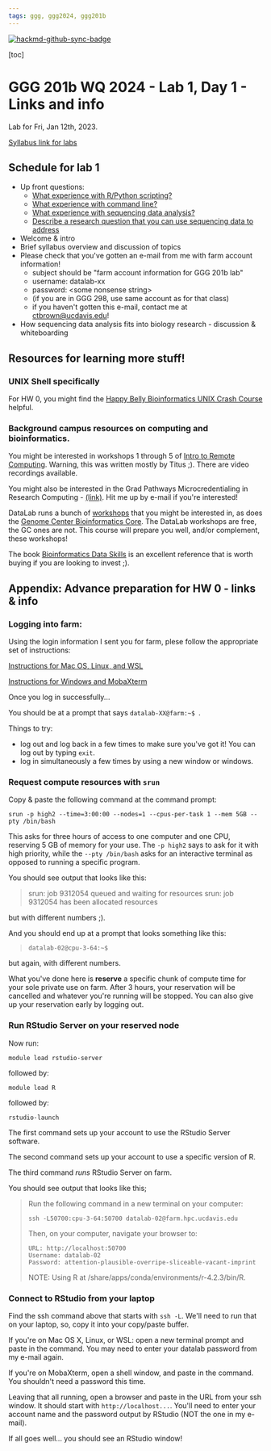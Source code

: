 ```yaml
---
tags: ggg, ggg2024, ggg201b
---
```


[![hackmd-github-sync-badge](https://hackmd.io/ZsRzMgMHREGWk2oGoZXOYA/badge)](https://hackmd.io/ZsRzMgMHREGWk2oGoZXOYA)

[toc] 

# GGG 201b WQ 2024 - Lab 1, Day 1 - Links and info

Lab for Fri, Jan 12th, 2023.

[Syllabus link for labs](https://hackmd.io/_Z7xnCosRMKlq--I297_XQ?view)

## Schedule for lab 1

* Up front questions:
    * [What experience with R/Python scripting?](https://docs.google.com/forms/d/e/1FAIpQLSdRGuX3pC6mCwIIvL6cLFhHGJkxcB-nNwTw8Gz7xypibJQsZw/viewform)
    * [What experience with command line?](https://docs.google.com/forms/d/e/1FAIpQLSdmXtWo4lgyexBJB4zJsPgMujmUK_Wu20MlHU-em7qt7Z4B8g/viewform)
    * [What experience with sequencing data analysis?](https://docs.google.com/forms/d/e/1FAIpQLScvypAMN3MMDVZEHeT7rypXEoAOkJKch-xKUQUS1Q1aJ0S1RQ/viewform)
    * [Describe a research question that you can use sequencing data to address](https://docs.google.com/forms/d/e/1FAIpQLSe5oXCv_N4Uxl9TzoWByDfYkKOocAGdEgaycEMqB1FbBH4Beg/viewform)
* Welcome & intro
* Brief syllabus overview and discussion of topics
* Please check that you've gotten an e-mail from me with farm account information! 
    * subject should be "farm account information for GGG 201b lab"
    * username: datalab-xx
    * password: &lt;some nonsense string&gt;
    * (if you are in GGG 298, use same account as for that class)
    * if you haven't gotten this e-mail, contact me at ctbrown@ucdavis.edu!
* How sequencing data analysis fits into biology research - discussion & whiteboarding

## Resources for learning more stuff!

### UNIX Shell specifically

For HW 0, you might find the [Happy Belly Bioinformatics UNIX Crash Course](https://astrobiomike.github.io/unix/unix-intro) helpful.

### Background campus resources on computing and bioinformatics.

You might be interested in workshops 1 through 5 of [Intro to Remote Computing](https://ngs-docs.github.io/2021-august-remote-computing/). Warning, this was written mostly by Titus ;). There are video recordings available.

You might also be interested in the Grad Pathways Microcredentialing in Research Computing - [(link)](https://gradpathways.ucdavis.edu/research-computing-pathway). Hit me up by e-mail if you're interested!

DataLab runs a bunch of [workshops](https://datalab.ucdavis.edu/workshops/) that you might be interested in, as does the [Genome Center Bioinformatics Core](https://bioinformatics.ucdavis.edu/training). The DataLab workshops are free, the GC ones are not. This course will prepare you well, and/or complement, these workshops!

The book [Bioinformatics Data Skills](https://vincebuffalo.com/book/) is an excellent reference that is worth buying if you are looking to invest ;).

## Appendix: Advance preparation for HW 0 - links & info

### Logging into farm:
    
Using the login information I sent you for farm, plese follow the appropriate set of instructions:
    
[Instructions for Mac OS, Linux, and WSL](https://ngs-docs.github.io/2021-august-remote-computing/connecting-to-remote-computers-with-ssh.html#mac-os-x-using-the-terminal-program)

[Instructions for Windows and MobaXterm](https://ngs-docs.github.io/2021-august-remote-computing/connecting-to-remote-computers-with-ssh.html#windows-connecting-to-remote-computers-with-mobaxterm)

Once you log in successfully...

You should be at a prompt that says `datalab-XX@farm:~$ `.

Things to try:
* log out and log back in a few times to make sure you've got it! You can log out by typing `exit`.
* log in simultaneously a few times by using a new window or windows.

### Request compute resources with `srun`


Copy & paste the following command at the command prompt:
```
srun -p high2 --time=3:00:00 --nodes=1 --cpus-per-task 1 --mem 5GB --pty /bin/bash
```
This asks for three hours of access to one computer and one CPU, reserving 5 GB of memory for your use. The `-p high2` says to ask for it with high priority, while the `--pty /bin/bash` asks for an interactive terminal as opposed to running a specific program.

You should see output that looks like this:
>srun: job 9312054 queued and waiting for resources
srun: job 9312054 has been allocated resources

but with different numbers ;).

And you should end up at a prompt that looks something like this:
>`datalab-02@cpu-3-64:~$ `

but again, with different numbers.

What you've done here is **reserve** a specific chunk of compute time for your sole private use on farm. After 3 hours, your reservation will be cancelled and whatever you're running will be stopped. You can also give up your reservation early by logging out.

### Run RStudio Server on your reserved node

Now run:
```
module load rstudio-server
```
followed by:
```
module load R
```
followed by:
```
rstudio-launch 
```

The first command sets up your account to use the RStudio Server software.

The second command sets up your account to use a specific version of R.

The third command _runs_ RStudio Server on farm.

You should see output that looks like this;

>Run the following command in a new terminal on your computer:
> 
>     ssh -L50700:cpu-3-64:50700 datalab-02@farm.hpc.ucdavis.edu
> 
> Then, on your computer, navigate your browser to:
> 
>     URL: http://localhost:50700
>     Username: datalab-02
>     Password: attention-plausible-overripe-sliceable-vacant-imprint
> 
> NOTE: Using R at /share/apps/conda/environments/r-4.2.3/bin/R.

### Connect to RStudio from your laptop

Find the ssh command above that starts with `ssh -L`. We'll need to run that on your laptop, so, copy it into your copy/paste buffer.

If you're on Mac OS X, Linux, or WSL: open a new terminal prompt and paste in the command. You may need to enter your datalab password from my e-mail again.

If you're on MobaXterm, open a shell window, and paste in the command. You shouldn't need a password this time.

Leaving that all running, open a browser and paste in the URL from your ssh window. It should start with `http://localhost...`. You'll need to enter your account name and the password output by RStudio (NOT the one in my e-mail).

If all goes well... you should see an RStudio window!